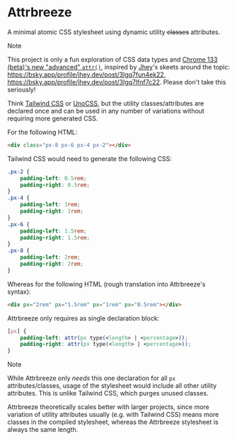 # Attrbreeze

A minimal atomic CSS stylesheet using dynamic utility ~~classes~~ attributes.

> [!NOTE]
> This project is only a fun exploration of CSS data types and [Chrome 133 (beta)'s new "advanced" `attr()`](https://developer.chrome.com/blog/advanced-attr), inspired by [Jhey](https://jhey.dev)'s skeets around the topic: https://bsky.app/profile/jhey.dev/post/3lgq7fun4ek22, https://bsky.app/profile/jhey.dev/post/3lgq7lfnf7c22. Please don't take this seriously!

Think [Tailwind CSS](https://tailwindcss.com/) or [UnoCSS](https://unocss.dev/), but the utility classes/attributes are declared once and can be used in any number of variations without requiring more generated CSS.

For the following HTML:

```html
<div class="px-8 px-6 px-4 px-2"></div>
```

Tailwind CSS would need to generate the following CSS:

```css
.px-2 {
	padding-left: 0.5rem;
	padding-right: 0.5rem;
}
.px-4 {
	padding-left: 1rem;
	padding-right: 1rem;
}
.px-6 {
	padding-left: 1.5rem;
	padding-right: 1.5rem;
}
.px-8 {
	padding-left: 2rem;
	padding-right: 2rem;
}
```

Whereas for the following HTML (rough translation into Attrbreeze's syntax):

```html
<div px="2rem" px="1.5rem" px="1rem" px="0.5rem"></div>
```

Attrbreeze only requires as single declaration block:

```css
[px] {
	padding-left: attr(px type(<length> | <percentage>));
	padding-right: attr(px type(<length> | <percentage>));
}
```

> [!NOTE]
> While Attrbreeze only _needs_ this one declaration for all `px` attributes/classes, usage of the stylesheet would include all other utility attributes. This is unlike Tailwind CSS, which purges unused classes.

Attrbreeze theoretically scales better with larger projects, since more variation of utility attributes usually (e.g. with Tailwind CSS) means more classes in the compiled stylesheet, whereas the Attrbreeze stylesheet is always the same length.

